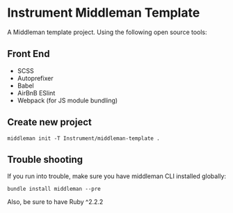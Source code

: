 # Instrument Middleman Template

A Middleman template project. Using the following open source tools:

## Front End
- SCSS
- Autoprefixer
- Babel
- AirBnB ESlint
- Webpack (for JS module bundling)

## Create new project

```
middleman init -T Instrument/middleman-template .
```

## Trouble shooting

If you run into trouble, make sure you have middleman CLI installed globally:
```
bundle install middleman --pre
```
Also, be sure to have Ruby ^2.2.2
